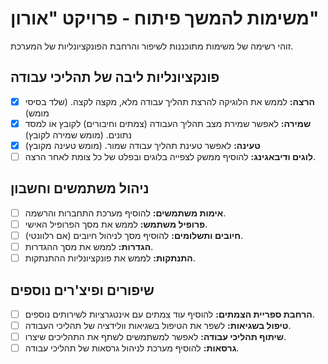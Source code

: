# משימות להמשך פיתוח - פרויקט "אורון"

זוהי רשימה של משימות מתוכננות לשיפור והרחבת הפונקציונליות של המערכת.

## פונקציונליות ליבה של תהליכי עבודה
- [x] **הרצה:** לממש את הלוגיקה להרצת תהליך עבודה מלא, מקצה לקצה. (שלד בסיסי מומש)
- [x] **שמירה:** לאפשר שמירת מצב תהליך העבודה (צמתים וחיבורים) לקובץ או למסד נתונים. (מומש שמירה לקובץ)
- [x] **טעינה:** לאפשר טעינת תהליך עבודה שמור. (מומש טעינה מקובץ)
- [ ] **לוגים ודיבאגינג:** להוסיף ממשק לצפייה בלוגים ובפלט של כל צומת לאחר הרצה.

## ניהול משתמשים וחשבון
- [ ] **אימות משתמשים:** להוסיף מערכת התחברות והרשמה.
- [ ] **פרופיל משתמש:** לממש את מסך הפרופיל האישי.
- [ ] **חיובים ותשלומים:** להוסיף מסך לניהול חיובים (אם רלוונטי).
- [ ] **הגדרות:** לממש את מסך ההגדרות.
- [ ] **התנתקות:** לממש את פונקציונליות ההתנתקות.

## שיפורים ופיצ'רים נוספים
- [ ] **הרחבת ספריית הצמתים:** להוסיף עוד צמתים עם אינטגרציות לשירותים נוספים.
- [ ] **טיפול בשגיאות:** לשפר את הטיפול בשגיאות וולידציה של תהליכי העבודה.
- [ ] **שיתוף תהליכי עבודה:** לאפשר למשתמשים לשתף את התהליכים שיצרו.
- [ ] **גרסאות:** להוסיף מערכת לניהול גרסאות של תהליכי עבודה.
